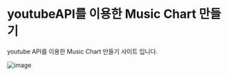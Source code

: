 # youtubeAPI를 이용한 Music Chart 만들기
youtube API를 이용한 Music Chart 만들기 사이트 입니다. 

![image](https://github.com/nicejmp1/new-youtube/assets/163364733/3a16d19c-f394-4ca9-93cf-6a0308258106)
